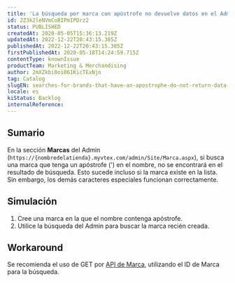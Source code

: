 ```yaml
---
title: 'La búsqueda por marca con apóstrofe no devuelve datos en el Admin'
id: 2Z3k2leNVmCoBIPmIPDrz2
status: PUBLISHED
createdAt: 2020-05-05T15:36:13.219Z
updatedAt: 2022-12-22T20:43:15.385Z
publishedAt: 2022-12-22T20:43:15.385Z
firstPublishedAt: 2020-05-18T14:24:59.715Z
contentType: knownIssue
productTeam: Marketing & Merchandising
author: 2mXZkbi0oi061KicTExNjo
tag: Catalog
slugEN: searches-for-brands-that-have-an-apostrophe-do-not-return-data-in-the-admin
locale: es
kiStatus: Backlog
internalReference: 
---
```


## Sumario

En la sección __Marcas__ del Admin (`https://{nombredelatienda}.myvtex.com/admin/Site/Marca.aspx`), si busca una marca que tenga un apóstrofe (') en el nombre, no se encontrará en el resultado de búsqueda. Esto sucede incluso si la marca existe en la lista. Sin embargo, los demás caracteres especiales funcionan correctamente.

## Simulación

1. Cree una marca en la que el nombre contenga apóstrofe.
2. Utilice la búsqueda del Admin para buscar la marca recién creada.

## Workaround

Se recomienda el uso de GET por [API de Marca](https://developers.vtex.com/reference/category-and-brand#brand), utilizando el ID de Marca para la búsqueda.

